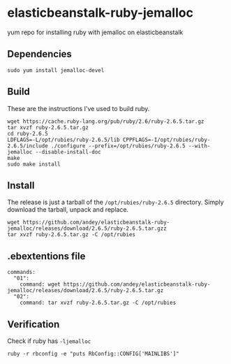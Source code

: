 # elasticbeanstalk-ruby-jemalloc
yum repo for installing ruby with jemalloc on elasticbeanstalk

## Dependencies
```
sudo yum install jemalloc-devel
```

## Build
These are the instructions I've used to build ruby.

```
wget https://cache.ruby-lang.org/pub/ruby/2.6/ruby-2.6.5.tar.gz
tar xvzf ruby-2.6.5.tar.gz
cd ruby-2.6.5
LDFLAGS=-L/opt/rubies/ruby-2.6.5/lib CPPFLAGS=-I/opt/rubies/ruby-2.6.5/include ./configure --prefix=/opt/rubies/ruby-2.6.5 --with-jemalloc --disable-install-doc
make
sudo make install
```

## Install
The release is just a tarball of the `/opt/rubies/ruby-2.6.5` directory. Simply download the tarball, unpack and replace.

```
wget https://github.com/andey/elasticbeanstalk-ruby-jemalloc/releases/download/2.6.5/ruby-2.6.5.tar.gzz
tar xvzf ruby-2.6.5.tar.gz -C /opt/rubies
```

## .ebextentions file
```
commands:
  "01":
    command: wget https://github.com/andey/elasticbeanstalk-ruby-jemalloc/releases/download/2.6.5/ruby-2.6.5.tar.gz
  "02":
    command: tar xvzf ruby-2.6.5.tar.gz -C /opt/rubies
 ```

## Verification

Check if ruby has  `-ljemalloc`

```
ruby -r rbconfig -e "puts RbConfig::CONFIG['MAINLIBS']"
```
